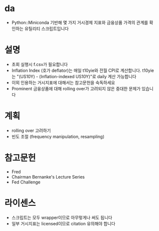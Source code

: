 # da
 - Python::Miniconda 기반해 몇 가지 거시경제 지표와 금융상품 가격의 관계를 확인하는 유틸리티 스크립트입니다

# 설명
 - 초회 실행시 f.csv가 필요합니다
 - Inflation Index (호가 deflator)는 매일 t10yie와 전월 CPI로 계산합니다. t10yie는 "(US10Y) - (Inflation-indexed US10Y)"로 daily 계산 가능합니다
 - 이외 인용하는 거시지표에 대해서는 참고문헌을 숙독하세요
 - Prominent 금융상품에 대해 rolling over가 고려되지 않은 중대한 문제가 있습니다

# 계획
 - rolling over 고려하기
 - 빈도 조절 (frequency manipulation, resampling)

# 참고문헌
 - Fred
 - Chairman Bernanke's Lecture Series
 - Fed Challenge

# 라이센스
 - 스크립트는 모두 wrapper이므로 아무렇게나 써도 됩니다
 - 일부 거시지표는 licensed이므로 citation 유의해야 합니다
